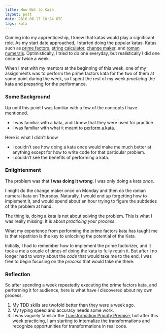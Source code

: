 ```yaml
---
title: How Not to Kata
layout: post
date: 2016-06-17 18:24 UTC
tags: kata
---
```


Coming into my apprenticeship, I knew that katas would play a significant role. As my start date approached, I started doing the popular katas. Katas such as [prime factors](http://butunclebob.com/ArticleS.UncleBob.ThePrimeFactorsKata), [string calculator](http://osherove.com/tdd-kata-1/), [change maker](http://rubyquiz.com/quiz154.html), and [roman numerals](http://codingdojo.org/cgi-bin/index.pl?KataRomanNumerals). Optimistically, I tried to do one everyday, but realistically I did one once or twice a week.

When I met with my mentors at the beginning of this week, one of my assignments was to perform the prime factors kata for the two of them at some point during the week, so I spent the rest of my week *practicing* the kata and preparing for the performance.

### Some Background

Up until this point I was familiar with a few of the concepts I have mentioned.

* I was familiar with a kata, and I knew that they were used for practice.
* I was familiar with what it meant to [perform a kata](http://blog.8thlight.com/micah-martin/2013/05/28/performing-code-katas.html).

Here is what I didn't know

- I couldn't see how doing a kata once would make me much better at anything except for how to write code for that particular problem.
- I couldn't see the benefits of performing a kata.

### Enlightenment

The problem was that **I was doing it wrong**. I was only doing a kata *once*.

I might do the change maker once on Monday and then do the roman numeral kata on Thursday. Naturally, I would end up forgetting how to implement it, and would spend about an hour trying to figure the subtleties of the problem at hand.

The thing is, doing a kata is not about solving the problem. This is what I was really missing. It is about *practicing your process*.

What my experience from performing the prime factors kata has taught me is that repetition is the key to unlocking the potential of the Kata.

Initially, I had to remember how to implement the prime factorizer, and it took a me a couple of times of doing the kata to fully retain it. But after I no longer had to worry about the *code* that would take me to the end, I was free to begin focusing on the *process* that would take me there.


### Reflection

So after spending a week repeatedly executing the prime factors kata, and performing it for audience, here is what have I discovered about my own process.

1. My TDD skills are twofold better than they were a week ago.
2. My typing speed and accuracy needs some work.
3. I was vaguely familiar the [Transformation Priority Premise](https://blog.8thlight.com/uncle-bob/2013/05/27/TheTransformationPriorityPremise.html), but after this week practicing, I am starting to internalize the transformations and recognize opportunities for transformations in real code.

